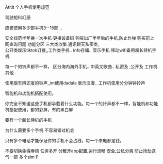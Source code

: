 Atitit 个人手机使用规范


驾驶舱科幻感

应该使用多少部手机3--15部...

安全规范半年换一次手机 
更换设备码
购买出厂半年后的手机,防止炸弹
购买前上网查询问题
功能分区   三大类收集 
通讯聊天私密类,  
公开类娱乐tiktok订餐,,工作类手机..  info存储.. 
音乐手机
移动wifi备用超长待机手机

每一个的铃声都不一样，
区分海内海外手机...中英文歌曲..
私密及 ,公开及 工作机  其他..

使用很有辨识度的铃声,,im使用dadala 表示浪漫..
工作机使用分分钟钟铃声

智能机和功能机搭配使用，

你完全不知道这些手机都承载着什么功能。每一个的铃声都不一样，智能机和功能机搭配使用，都的彩屏，有的黑白屏

要有一个超长待机的手机


为什么需要多个手机
不容易错过机会

只有多个电话才能保证你的手机不会占线，每一个来电都是钱。

不要切换免得麻烦 任务多开
分散开app配置,运行流畅
安全,公私分离
防止抢劫送气一部
多个sim卡
